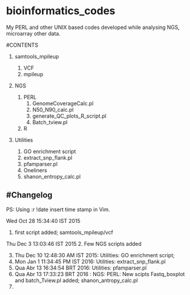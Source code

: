 # bioinformatics_codes
My PERL and other UNIX based codes developed while analysing NGS, microarray other data.

#CONTENTS

1. samtools_mpileup
	1. VCF
	2. mpileup
2. NGS
	1. PERL
		1. GenomeCoverageCalc.pl
		2. N50_N90_calc.pl
		3. generate_QC_plots_R_script.pl
		4. Batch_tview.pl
	2. R

3. Utilities
	1. GO enrichment script
	2. extract_snp_flank.pl
	3. pfamparser.pl
	4. Oneliners
	5. shanon_entropy_calc.pl 


#Changelog
----------------------------
PS: Using :r !date insert time stamp in Vim.

Wed Oct 28 15:34:40 IST 2015
1. first script added; samtools_mpileup/vcf

Thu Dec  3 13:03:46 IST 2015
2. Few NGS scripts added

3. Thu Dec 10 12:48:30 AM IST 2015: Utilities: GO enrichment script;
4. Mon Jan 1 11:34:45 PM IST 2016: Utilities:  	extract_snp_flank.pl
5. Qua Abr 13 16:34:54 BRT 2016: Utilities: pfamparser.pl
6.  Qua Abr 13 17:33:23 BRT 2016 : NGS: PERL: New scipts Fastq_boxplot and batch_Tview.pl added; shanon_antropy_calc.pl
7. 
